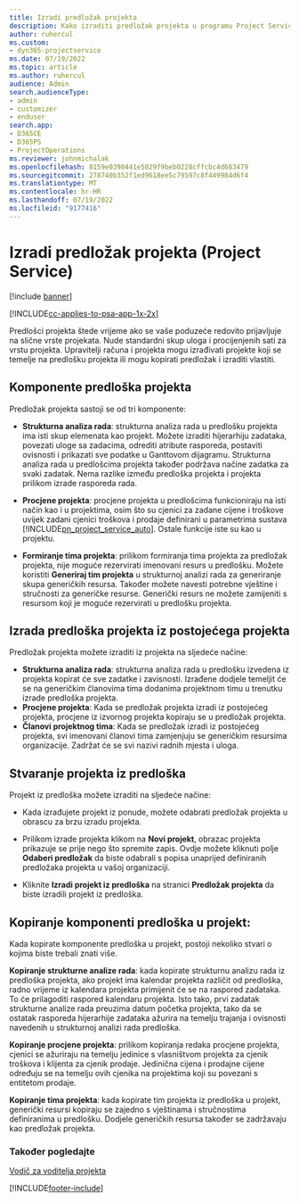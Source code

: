 ```yaml
---
title: Izradi predložak projekta
description: Kako izraditi predložak projekta u programu Project Service
author: ruhercul
ms.custom:
- dyn365-projectservice
ms.date: 07/19/2022
ms.topic: article
ms.author: ruhercul
audience: Admin
search.audienceType:
- admin
- customizer
- enduser
search.app:
- D365CE
- D365PS
- ProjectOperations
ms.reviewer: johnmichalak
ms.openlocfilehash: 8159e0390441e5029f9beb0228cffcbc4d683479
ms.sourcegitcommit: 278740b352f1ed9618ee5c79597c8f449984d6f4
ms.translationtype: MT
ms.contentlocale: hr-HR
ms.lasthandoff: 07/19/2022
ms.locfileid: "9177416"
---
```

# <a name="create-a-project-template-project-service"></a>Izradi predložak projekta (Project Service)

[!include [banner](../includes/psa-now-project-operations.md)]

[!INCLUDE[cc-applies-to-psa-app-1x-2x](../includes/cc-applies-to-psa-app-1x-2x.md)]

Predlošci projekta štede vrijeme ako se vaše poduzeće redovito prijavljuje na slične vrste projekata. Nude standardni skup uloga i procijenjenih sati za vrstu projekta. Upravitelji računa i projekta mogu izrađivati projekte koji se temelje na predlošku projekta ili mogu kopirati predložak i izraditi vlastiti.  
  
## <a name="components-of-project-template"></a>Komponente predloška projekta
 Predložak projekta sastoji se od tri komponente:  
  
- **Strukturna analiza rada**: strukturna analiza rada u predlošku projekta ima isti skup elemenata kao projekt. Možete izraditi hijerarhiju zadataka, povezati uloge sa zadacima, odrediti atribute rasporeda, postaviti ovisnosti i prikazati sve podatke u Ganttovom dijagramu. Strukturna analiza rada u predlošcima projekta također podržava načine zadatka za svaki zadatak. Nema razlike između predloška projekta i projekta prilikom izrade rasporeda rada.  
  
- **Procjene projekta**: procjene projekta u predlošcima funkcioniraju na isti način kao i u projektima, osim što su cjenici za zadane cijene i troškove uvijek zadani cjenici troškova i prodaje definirani u parametrima sustava [!INCLUDE[pn_project_service_auto](../includes/pn-project-service-auto.md)]. Ostale funkcije iste su kao u projektu.  
  
- **Formiranje tima projekta**: prilikom formiranja tima projekta za predložak projekta, nije moguće rezervirati imenovani resurs u predlošku. Možete koristiti **Generiraj tim projekta** u strukturnoj analizi rada za generiranje skupa generičkih resursa. Također možete navesti potrebne vještine i stručnosti za generičke resurse. Generički resurs ne možete zamijeniti s resursom koji je moguće rezervirati u predlošku projekta.  

## <a name="create-a-project-template-from-an-existing-project"></a>Izrada predloška projekta iz postojećega projekta
Predložak projekta možete izraditi iz projekta na sljedeće načine:

- **Strukturna analiza rada**: strukturna analiza rada u predlošku izvedena iz projekta kopirat će sve zadatke i zavisnosti. Izrađene dodjele temeljit će se na generičkim članovima tima dodanima projektnom timu u trenutku izrade predloška projekta.
- **Procjene projekta**: Kada se predložak projekta izradi iz postojećeg projekta, procjene iz izvornog projekta kopiraju se u predložak projekta.
- **Članovi projektnog tima**: Kada se predložak izradi iz postojećeg projekta, svi imenovani članovi tima zamjenjuju se generičkim resursima organizacije. Zadržat će se svi nazivi radnih mjesta i uloga.

## <a name="create-a-project-from-a-template"></a>Stvaranje projekta iz predloška  
 Projekt iz predloška možete izraditi na sljedeće načine:  
  
-   Kada izrađujete projekt iz ponude, možete odabrati predložak projekta u obrascu za brzu izradu projekta.  
  
-   Prilikom izrade projekta klikom na **Novi projekt**, obrazac projekta prikazuje se prije nego što spremite zapis. Ovdje možete kliknuti polje **Odaberi predložak** da biste odabrali s popisa unaprijed definiranih predložaka projekta u vašoj organizaciji.  
  
-   Kliknite **Izradi projekt iz predloška** na stranici **Predložak projekta** da biste izradili projekt iz predloška.  
  
## <a name="copying-components-of-a-template-to-a-project"></a>Kopiranje komponenti predloška u projekt:  
 Kada kopirate komponente predloška u projekt, postoji nekoliko stvari o kojima biste trebali znati više.  
  
 **Kopiranje strukturne analize rada**: kada kopirate strukturnu analizu rada iz predloška projekta, ako projekt ima kalendar projekta različit od predloška, radno vrijeme iz kalendara projekta primijenit će se na raspored zadataka. To će prilagoditi raspored kalendaru projekta. Isto tako, prvi zadatak strukturne analize rada preuzima datum početka projekta, tako da se ostatak rasporeda hijerarhije zadataka ažurira na temelju trajanja i ovisnosti navedenih u strukturnoj analizi rada predloška.  
  
 **Kopiranje procjene projekta**: prilikom kopiranja redaka procjene projekta, cjenici se ažuriraju na temelju jedinice s vlasništvom projekta za cjenik troškova i klijenta za cjenik prodaje. Jedinična cijena i prodajne cijene određuju se na temelju ovih cjenika na projektima koji su povezani s entitetom prodaje.  
  
 **Kopiranje tima projekta**: kada kopirate tim projekta iz predloška u projekt, generički resursi kopiraju se zajedno s vještinama i stručnostima definiranima u predlošku. Dodjele generičkih resursa također se zadržavaju kao predložak projekta.  
  
### <a name="see-also"></a>Također pogledajte  
 [Vodič za voditelja projekta](../psa/project-manager-guide.md)


[!INCLUDE[footer-include](../includes/footer-banner.md)]
